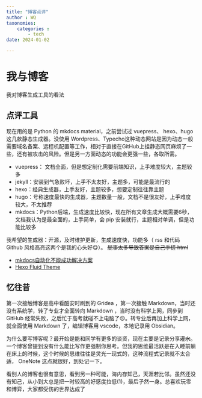 ```yaml
---
title: "博客点评"
author : WQ
taxonomies:
    categories : 
        - tech
date: 2024-01-02

---
```

# 我与博客
我对博客生成工具的看法

<!-- more -->

## 点评工具
现在用的是 Python 的 mkdocs material，之前尝试过 vuepress、
hexo、hugo 这几款静态生成器。没使用 Wordpress、Typecho这种动态网站是因为动态一般需要域名备案、远程机配置等工作，相对于直接在GitHub上挂静态网页麻烦了一些，还有被攻击的风险。但是另一方面动态的功能会更强一些，各取所需。


- vuepress： 文档全面，但是想定制化需要前端知识，上手难度较大，主题较多
- jekyll：安装到气急败坏，上手不太友好，主题多，可能是最流行的
- hexo：经典生成器，上手友好，主题较多，想要定制往往靠主题
- hugo：号称速度最快的生成器，主题数量一般，文档不是很友好，上手难度较大，不太推荐
- mkdocs：Python后端，生成速度比较快，现在所有文章生成大概需要6秒，文档我认为是最全面的，上手简单，会 pip 安装就行，主题相对单调，但是功能比较多


我希望的生成器：开源，及时维护更新，生成速度快，功能多（ rss 和代码 Github 风格高亮这两个是我的心头好😋）。 ~~屁事太多导致答案是自己手搓 html~~

- [mkdocs自动化不能成功解决方案](https://stackoverflow.com/questions/72851548/permission-denied-to-github-actionsbot)
- [Hexo Fluid Theme](https://hexo.fluid-dev.com/docs/)

## 忆往昔
第一次接触博客是高中看酷安时刷到的 Gridea ，第一次接触 Markdown，当时还没有系统学，转了专业才全面转向 Markdown ，当时没有科学上网，同步到 GitHub 经常失败，之后忙于高考就碰不上电脑了😥。转专业后再加上科学上网，就全面使用 Markdown 了，编辑博客用 vscode，本地记录用 Obsidian。

为什么要写博客呢？最开始是能和同学有更多的谈资，现在主要是记录分享~~灌水~~。一个博客曾提到没有什么能比写作更强制你思考。但我的思维最活跃是在入睡前躺在床上的时候，这个时候的思维往往是灵光一现式的，这种流程式记录就不太合适， OneNote 这点就很好，到处记一下。

看别人的博客也很有意思，看到另一种可能，海内存知己，天涯若比邻。虽然还没有知己，从小到大总是把一时较高的好感度拉低(1)，最后孑然一身。总喜欢玩零和博弈，大家都受伤的世界达成了